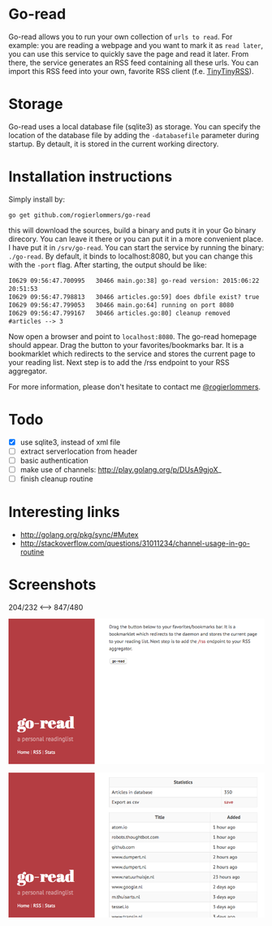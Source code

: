 Go-read
===========
Go-read allows you to run your own collection of `urls to read`. For example: you are reading a webpage and you want to mark it as `read later`, you can use this service to quickly save the page and read it later. From there, the service generates an RSS feed containing all these urls. You can import this RSS feed into your own, favorite RSS client (f.e. [TinyTinyRSS](https://tt-rss.org "TinyTinyRSS")).

Storage
============
Go-read uses a local database file (sqlite3) as storage. You can specify the location of the database file by adding the `-databasefile` parameter during startup. By detault, it is stored in the current working directory.

Installation instructions
=========================
Simply install by:

    go get github.com/rogierlommers/go-read

this will download the sources, build a binary and puts it in your Go binary direcory. You can leave it there or you can put it in a more convenient place. I have put it in `/srv/go-read`. You can start the service by running the binary: `./go-read`. By default, it binds to localhost:8080, but you can change this with the `-port` flag. After starting, the output should be like:

    I0629 09:56:47.700995   30466 main.go:38] go-read version: 2015:06:22 20:51:53
    I0629 09:56:47.798813   30466 articles.go:59] does dbfile exist? true
    I0629 09:56:47.799053   30466 main.go:64] running on port 8080
    I0629 09:56:47.799167   30466 articles.go:80] cleanup removed #articles --> 3

Now open a browser and point to `localhost:8080`. The go-read homepage should appear. Drag the button to your favorites/bookmarks bar. It is a bookmarklet which redirects to the service and stores the current page to your reading list. Next step is to add the /rss endpoint to your RSS aggregator.

For more information, please don't hesitate to contact me [@rogierlommers](https://twitter.com/rogierlommers).

Todo
=======
- [x] use sqlite3, instead of xml file
- [ ] extract serverlocation from header
- [ ] basic authentication
- [ ] make use of channels: http://play.golang.org/p/DUsA9gjoX_
- [ ] finish cleanup routine

Interesting links
=======
- http://golang.org/pkg/sync/#Mutex
- http://stackoverflow.com/questions/31011234/channel-usage-in-go-routine

Screenshots
=======
204/232 <--> 847/480

![home page](./docs/gui-01.png)

![stats page](./docs/gui-02.png)
